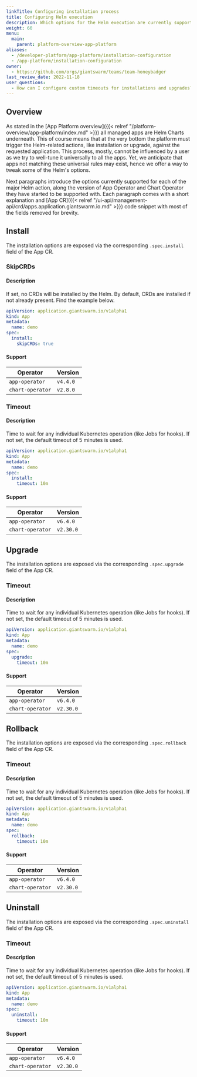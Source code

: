 ```yaml
---
linkTitle: Configuring installation process
title: Configuring Helm execution
description: Which options for the Helm execution are currently supported by the App Platform.
weight: 60
menu:
  main:
    parent: platform-overview-app-platform
aliases:
  - /developer-platform/app-platform/installation-configuration
  - /app-platform/installation-configuration
owner:
  - https://github.com/orgs/giantswarm/teams/team-honeybadger
last_review_date: 2022-11-18
user_questions:
  - How can I configure custom timeouts for installations and upgrades?
---
```


## Overview

As stated in the [App Platform overview]({{< relref "/platform-overview/app-platform/index.md" >}}) all managed apps are
Helm Charts underneath. This of course means that at the very bottom the platform must trigger the Helm-related
actions, like installation or upgrade, against the requested application. This process, mostly, cannot be
influenced by a user as we try to well-tune it universally to all the apps. Yet, we anticipate that apps not
matching these universal rules may exist, hence we offer a way to tweak some of the Helm's options.

Next paragraphs introduce the options currently supported for each of the major Helm action, along the version of
App Operator and Chart Operator they have started to be supported with. Each paragraph comes with a short
explanation and [App CR]({{< relref "/ui-api/management-api/crd/apps.application.giantswarm.io.md" >}}) code snippet with most of the fields removed for brevity.

## Install

The installation options are exposed via the corresponding `.spec.install` field of the App CR.

### SkipCRDs

#### Description

If set, no CRDs will be installed by the Helm. By default, CRDs are installed if not already present. Find the
example below.

```yaml
apiVersion: application.giantswarm.io/v1alpha1
kind: App
metadata:
  name: demo
spec:
  install:
    skipCRDs: true
```

#### Support

| Operator         | Version  |
| ---------------- | -------- |
| `app-operator`   | `v4.4.0` |
| `chart-operator` | `v2.8.0` |

### Timeout

#### Description

Time to wait for any individual Kubernetes operation (like Jobs for hooks). If not set, the default timeout of
5 minutes is used.

```yaml
apiVersion: application.giantswarm.io/v1alpha1
kind: App
metadata:
  name: demo
spec:
  install:
    timeout: 10m
```

#### Support

| Operator         | Version   |
| ---------------- | --------- |
| `app-operator`   | `v6.4.0`  |
| `chart-operator` | `v2.30.0` |

## Upgrade

The installation options are exposed via the corresponding `.spec.upgrade` field of the App CR.

### Timeout

#### Description

Time to wait for any individual Kubernetes operation (like Jobs for hooks). If not set, the default timeout of
5 minutes is used.

```yaml
apiVersion: application.giantswarm.io/v1alpha1
kind: App
metadata:
  name: demo
spec:
  upgrade:
    timeout: 10m
```

#### Support

| Operator         | Version   |
| ---------------- | --------- |
| `app-operator`   | `v6.4.0`  |
| `chart-operator` | `v2.30.0` |

## Rollback

The installation options are exposed via the corresponding `.spec.rollback` field of the App CR.

### Timeout

#### Description

Time to wait for any individual Kubernetes operation (like Jobs for hooks). If not set, the default timeout of
5 minutes is used.

```yaml
apiVersion: application.giantswarm.io/v1alpha1
kind: App
metadata:
  name: demo
spec:
  rollback:
    timeout: 10m
```

#### Support

| Operator         | Version   |
| ---------------- | --------- |
| `app-operator`   | `v6.4.0`  |
| `chart-operator` | `v2.30.0` |

## Uninstall

The installation options are exposed via the corresponding `.spec.uninstall` field of the App CR.

### Timeout

#### Description

Time to wait for any individual Kubernetes operation (like Jobs for hooks). If not set, the default timeout of
5 minutes is used.

```yaml
apiVersion: application.giantswarm.io/v1alpha1
kind: App
metadata:
  name: demo
spec:
  uninstall:
    timeout: 10m
```

#### Support

| Operator         | Version   |
| ---------------- | --------- |
| `app-operator`   | `v6.4.0`  |
| `chart-operator` | `v2.30.0` |
